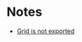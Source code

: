 # Notes

* [Grid is not exported](https://stackoverflow.com/questions/60495775/attempted-import-error-grid-is-not-exported-from-react-bootstrap)